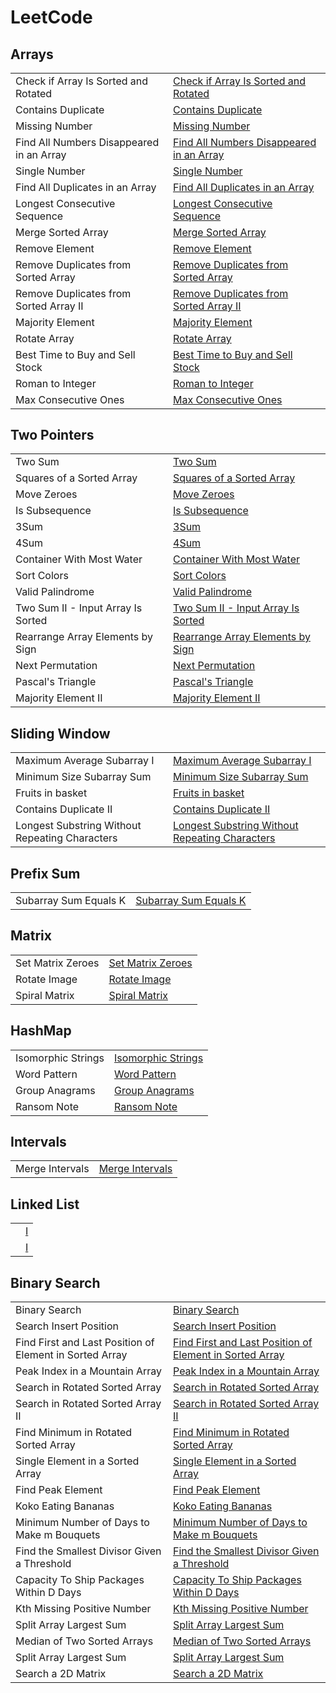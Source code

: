 # LeetCode

<h2>Arrays</h2>

<table>
 <tr>
    <td> Check if Array Is Sorted and Rotated </td>
    <td> <a href="https://github.com/Shivan-Mathur/LeetCode/tree/main/1752-check-if-array-is-sorted-and-rotated"> Check if Array Is Sorted and Rotated </a></td>
  </tr>
 <tr>
    <td>Contains Duplicate</td>
    <td> <a href="https://github.com/Shivan-Mathur/LeetCode/tree/main/0217-contains-duplicate"> Contains Duplicate </a></td>
  </tr>

   <tr>
    <td>Missing Number</td>
    <td> <a href="https://github.com/Shivan-Mathur/LeetCode/tree/main/0268-missing-number"> Missing Number </a></td>
  </tr>

   <tr>
    <td>Find All Numbers Disappeared in an Array</td>
    <td> <a href="https://github.com/Shivan-Mathur/LeetCode/tree/main/0448-find-all-numbers-disappeared-in-an-array"> Find All Numbers Disappeared in an Array </a></td>
  </tr>

   <tr>
    <td>Single Number</td>
    <td> <a href="https://github.com/Shivan-Mathur/LeetCode/tree/main/0136-single-number"> Single Number </a></td>
  </tr>

   <tr>
    <td> Find All Duplicates in an Array </td>
    <td> <a href="https://github.com/Shivan-Mathur/LeetCode/tree/main/0442-find-all-duplicates-in-an-array"> Find All Duplicates in an Array </a></td>
  </tr>

  <tr>
    <td> Longest Consecutive Sequence </td>
    <td> <a href="https://github.com/Shivan-Mathur/LeetCode/tree/main/0128-longest-consecutive-sequence"> Longest Consecutive Sequence </a></td>
  </tr>

  <tr>
    <td> Merge Sorted Array </td>
    <td> <a href="https://github.com/Shivan-Mathur/LeetCode/tree/main/0088-merge-sorted-array"> Merge Sorted Array </a></td>
  </tr>

  <tr>
    <td> Remove Element </td>
    <td> <a href="https://github.com/Shivan-Mathur/LeetCode/tree/main/0027-remove-element"> Remove Element </a></td>
  </tr>

  <tr>
    <td> Remove Duplicates from Sorted Array </td>
    <td> <a href="https://github.com/Shivan-Mathur/LeetCode/tree/main/0026-remove-duplicates-from-sorted-array"> Remove Duplicates from Sorted Array </a></td>
  </tr>

  <tr>
    <td> Remove Duplicates from Sorted Array II </td>
    <td> <a href="https://github.com/Shivan-Mathur/LeetCode/tree/main/0080-remove-duplicates-from-sorted-array-ii"> Remove Duplicates from Sorted Array II </a></td>
  </tr>

  <tr>
    <td> Majority Element </td>
    <td> <a href="https://github.com/Shivan-Mathur/LeetCode/tree/main/0169-majority-element"> Majority Element </a></td>
  </tr>

  <tr>
    <td> Rotate Array </td>
    <td> <a href="https://github.com/Shivan-Mathur/LeetCode/tree/main/0189-rotate-array"> Rotate Array </a></td>
  </tr>

  <tr>
    <td> Best Time to Buy and Sell Stock </td>
    <td> <a href="https://github.com/Shivan-Mathur/LeetCode/tree/main/0121-best-time-to-buy-and-sell-stock"> Best Time to Buy and Sell Stock </a></td>
  </tr>

  <tr>
    <td> Roman to Integer </td>
    <td> <a href="https://github.com/Shivan-Mathur/LeetCode/tree/main/0013-roman-to-integer"> Roman to Integer </a></td>
  </tr>

  <tr>
    <td> Max Consecutive Ones </td>
    <td> <a href="https://github.com/Shivan-Mathur/LeetCode/tree/main/0485-max-consecutive-ones"> Max Consecutive Ones </a></td>
  </tr>
 <tr>

  </table>













<h2>Two Pointers</h2>

<table>
  <tr>
    <td> Two Sum </td>
    <td> <a href="https://github.com/Shivan-Mathur/LeetCode/tree/main/0001-two-sum"> Two Sum </a></td>
  </tr>

  <tr>
    <td> Squares of a Sorted Array </td>
    <td> <a href="https://github.com/Shivan-Mathur/LeetCode/tree/main/0977-squares-of-a-sorted-array"> Squares of a Sorted Array </a></td>
  </tr>

  <tr>
    <td> Move Zeroes </td>
    <td> <a href="https://github.com/Shivan-Mathur/LeetCode/tree/main/0283-move-zeroes"> Move Zeroes </a></td>
  </tr>  

  <tr>
    <td> Is Subsequence </td>
    <td> <a href="https://github.com/Shivan-Mathur/LeetCode/tree/main/0392-is-subsequence"> Is Subsequence </a></td>
  </tr>

  <tr>
    <td> 3Sum </td>
    <td> <a href="https://github.com/Shivan-Mathur/LeetCode/tree/main/0015-3sum"> 3Sum </a></td>
  </tr>

  <tr>
    <td> 4Sum </td>
    <td> <a href="https://github.com/Shivan-Mathur/LeetCode/tree/main/0018-4sum"> 4Sum </a></td>
  </tr>

  <tr>
    <td> Container With Most Water </td>
    <td> <a href="https://github.com/Shivan-Mathur/LeetCode/tree/main/0011-container-with-most-water"> Container With Most Water </a></td>
  </tr>

  <tr>
    <td> Sort Colors </td>
    <td> <a href="https://github.com/Shivan-Mathur/LeetCode/tree/main/0075-sort-colors"> Sort Colors </a></td>
  </tr>

  <tr>
    <td> Valid Palindrome </td>
    <td> <a href="https://github.com/Shivan-Mathur/LeetCode/tree/main/0125-valid-palindrome"> Valid Palindrome </a></td>
  </tr>

  <tr>
    <td> Two Sum II - Input Array Is Sorted </td>
    <td> <a href="https://github.com/Shivan-Mathur/LeetCode/tree/main/0167-two-sum-ii-input-array-is-sorted"> Two Sum II - Input Array Is Sorted </a></td>
  </tr>

  <tr>
    <td> Rearrange Array Elements by Sign </td>
    <td> <a href="https://github.com/Shivan-Mathur/LeetCode/tree/main/2149-rearrange-array-elements-by-sign"> Rearrange Array Elements by Sign </a></td>
  </tr>

  <tr>
    <td> Next Permutation </td>
    <td> <a href="https://github.com/Shivan-Mathur/LeetCode/tree/main/0031-next-permutation"> Next Permutation </a></td>
  </tr>

  <tr>
    <td> Pascal's Triangle </td>
    <td> <a href="https://github.com/Shivan-Mathur/LeetCode/tree/main/0118-pascals-triangle"> Pascal's Triangle </a></td>
  </tr>

  <tr>
    <td> Majority Element II </td>
    <td> <a href="https://github.com/Shivan-Mathur/LeetCode/tree/main/0229-majority-element-ii"> Majority Element II </a></td>
  </tr>
 
</table>













<h2>Sliding Window</h2>

<table>
  <tr>
    <td >Maximum Average Subarray I</td>
    <td> <a href="https://github.com/Shivan-Mathur/LeetCode/blob/main/0643-maximum-average-subarray-i"> Maximum Average Subarray I</a></td>
  </tr>
    <tr>
    <td > Minimum Size Subarray Sum </td>
    <td> <a href="https://github.com/Shivan-Mathur/LeetCode/blob/main/0209-minimum-size-subarray-sum"> Minimum Size Subarray Sum </a></td>
  </tr>
   <tr>
    <td > Fruits in basket </td>
    <td> <a href="https://github.com/Shivan-Mathur/LeetCode/blob/main/0904-fruit-into-baskets"> Fruits in basket</a></td>
  </tr>
 <tr>
    <td>Contains Duplicate II</td>
    <td> <a href="https://github.com/Shivan-Mathur/LeetCode/blob/main/0219-contains-duplicate-ii/0219-contains-duplicate-ii.java"> Contains Duplicate II </a></td>
  </tr>
   <tr>
    <td >Longest Substring Without Repeating Characters</td>
    <td> <a href="https://github.com/Shivan-Mathur/LeetCode/blob/main/0003-longest-substring-without-repeating-characters"> Longest Substring Without Repeating Characters </a></td>
  </tr>
</table>






<h2> Prefix Sum </h2>

<table>
  <tr>
    <td> Subarray Sum Equals K </td>
    <td> <a href="https://github.com/Shivan-Mathur/LeetCode/tree/main/0560-subarray-sum-equals-k"> Subarray Sum Equals K </a></td>
  </tr>
</table>














<h2>Matrix</h2>

<table>
  <tr>
    <td> Set Matrix Zeroes </td>
    <td> <a href="https://github.com/Shivan-Mathur/LeetCode/tree/main/0073-set-matrix-zeroes"> Set Matrix Zeroes </a></td>
  </tr>

  <tr>
    <td> Rotate Image </td>
    <td> <a href="https://github.com/Shivan-Mathur/LeetCode/tree/main/0048-rotate-image"> Rotate Image </a></td>
  </tr>

  <tr>
    <td> Spiral Matrix </td>
    <td> <a href="https://github.com/Shivan-Mathur/LeetCode/tree/main/0054-spiral-matrix"> Spiral Matrix </a></td>
  </tr>
  
</table>
















<h2> HashMap </h2>

<table>
 <tr>
    <td> Isomorphic Strings </td>
    <td> <a href="https://github.com/Shivan-Mathur/LeetCode/tree/main/0205-isomorphic-strings"> Isomorphic Strings </a></td>
  </tr>

  <tr>
    <td> Word Pattern </td>
    <td> <a href="https://github.com/Shivan-Mathur/LeetCode/tree/main/0290-word-pattern"> Word Pattern </a></td>
  </tr>

  <tr>
    <td> Group Anagrams </td>
    <td> <a href="https://github.com/Shivan-Mathur/LeetCode/tree/main/0049-group-anagrams"> Group Anagrams </a></td>
  </tr>

  <tr>
    <td> Ransom Note </td>
    <td> <a href="https://github.com/Shivan-Mathur/LeetCode/tree/main/0383-ransom-note"> Ransom Note </a></td>
  </tr>
</table>














<h2> Intervals </h2>

<table>
 <tr>
    <td> Merge Intervals </td>
    <td> <a href="https://github.com/Shivan-Mathur/LeetCode/tree/main/0056-merge-intervals"> Merge Intervals </a></td>
  </tr>
</table>













<h2>Linked List </h2>

<table>
 <tr>
    <td>  </td>
    <td> <a href=""> I </a></td>
  </tr>

 <tr>
    <td>  </td>
    <td> <a href=""> I </a></td>
  </tr>
  
</table>







<h2>Binary Search </h2>
<table>
 <tr>
    <td> Binary Search </td>
    <td> <a href="https://github.com/Shivan-Mathur/LeetCode/tree/main/0704-binary-search"> Binary Search </a></td>
  </tr>

 <tr>
    <td> Search Insert Position </td>
    <td> <a href="https://github.com/Shivan-Mathur/LeetCode/tree/main/0035-search-insert-position"> Search Insert Position </a></td>
  </tr>

  <tr>
    <td> Find First and Last Position of Element in Sorted Array </td>
    <td> <a href="https://github.com/Shivan-Mathur/LeetCode/tree/main/0034-find-first-and-last-position-of-element-in-sorted-array"> Find First and Last Position of Element in Sorted Array </a></td>
  </tr>

  <tr>
    <td> Peak Index in a Mountain Array </td>
    <td> <a href="https://github.com/Shivan-Mathur/LeetCode/tree/main/0852-peak-index-in-a-mountain-array"> Peak Index in a Mountain Array </a></td>
  </tr>
  
  <tr>
    <td> Search in Rotated Sorted Array </td>
    <td> <a href="https://github.com/Shivan-Mathur/LeetCode/tree/main/0033-search-in-rotated-sorted-array"> Search in Rotated Sorted Array </a></td>
  </tr>

  <tr>
    <td> Search in Rotated Sorted Array II </td>
    <td> <a href="https://github.com/Shivan-Mathur/LeetCode/tree/main/0081-search-in-rotated-sorted-array-ii"> Search in Rotated Sorted Array II </a></td>
  </tr>

  <tr>
    <td> Find Minimum in Rotated Sorted Array </td>
    <td> <a href="https://github.com/Shivan-Mathur/LeetCode/tree/main/0153-find-minimum-in-rotated-sorted-array"> Find Minimum in Rotated Sorted Array </a></td>
  </tr>
  <tr>
    <td> Single Element in a Sorted Array </td>
    <td> <a href="https://github.com/Shivan-Mathur/LeetCode/tree/main/0540-single-element-in-a-sorted-array"> Single Element in a Sorted Array </a></td>
  </tr>

  <tr>
    <td> Find Peak Element </td>
    <td> <a href="https://github.com/Shivan-Mathur/LeetCode/tree/main/0162-find-peak-element"> Find Peak Element </a></td>
  </tr>

  <tr>
    <td> Koko Eating Bananas </td>
    <td> <a href="https://github.com/Shivan-Mathur/LeetCode/tree/main/0875-koko-eating-bananas"> Koko Eating Bananas </a></td>
  </tr>

  <tr>
    <td> Minimum Number of Days to Make m Bouquets </td>
    <td> <a href="https://github.com/Shivan-Mathur/LeetCode/tree/main/1482-minimum-number-of-days-to-make-m-bouquets"> Minimum Number of Days to Make m Bouquets </a></td>
  </tr>

  <tr>
    <td> Find the Smallest Divisor Given a Threshold </td>
    <td> <a href="https://github.com/Shivan-Mathur/LeetCode/tree/main/1283-find-the-smallest-divisor-given-a-threshold"> Find the Smallest Divisor Given a Threshold </a></td>
  </tr>

  <tr>
    <td> Capacity To Ship Packages Within D Days </td>
    <td> <a href="https://github.com/Shivan-Mathur/LeetCode/tree/main/1011-capacity-to-ship-packages-within-d-days"> Capacity To Ship Packages Within D Days </a></td>
  </tr>

  <tr>
    <td> Kth Missing Positive Number </td>
    <td> <a href="https://github.com/Shivan-Mathur/LeetCode/tree/main/1539-kth-missing-positive-number"> Kth Missing Positive Number </a></td>
  </tr>

  <tr>
    <td> Split Array Largest Sum </td>
    <td> <a href="https://github.com/Shivan-Mathur/LeetCode/tree/main/0410-split-array-largest-sum"> Split Array Largest Sum </a></td>
  </tr>

  <tr>
    <td> Median of Two Sorted Arrays </td>
    <td> <a href="https://github.com/Shivan-Mathur/LeetCode/tree/main/0004-median-of-two-sorted-arrays"> Median of Two Sorted Arrays </a></td>
  </tr>

  <tr>
    <td> Split Array Largest Sum </td>
    <td> <a href="https://github.com/Shivan-Mathur/LeetCode/tree/main/0410-split-array-largest-sum"> Split Array Largest Sum </a></td>
  </tr>

  <tr>
    <td> Search a 2D Matrix </td>
    <td> <a href="https://github.com/Shivan-Mathur/LeetCode/tree/main/0074-search-a-2d-matrix"> Search a 2D Matrix </a></td>
  </tr>

</table>
